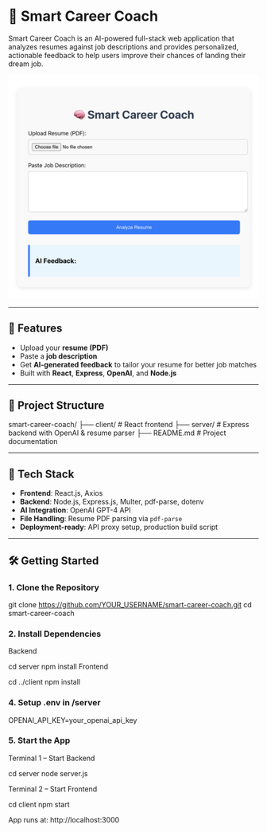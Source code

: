 # 💼 Smart Career Coach

Smart Career Coach is an AI-powered full-stack web application that analyzes resumes against job descriptions and provides personalized, actionable feedback to help users improve their chances of landing their dream job.

![Screenshot](client/screenshot.png)

---

## 🚀 Features

- Upload your **resume (PDF)**
- Paste a **job description**
- Get **AI-generated feedback** to tailor your resume for better job matches
- Built with **React**, **Express**, **OpenAI**, and **Node.js**

---

## 📁 Project Structure

smart-career-coach/
├── client/ # React frontend
├── server/ # Express backend with OpenAI & resume parser
├── README.md # Project documentation


---

## 🔧 Tech Stack

- **Frontend**: React.js, Axios
- **Backend**: Node.js, Express.js, Multer, pdf-parse, dotenv
- **AI Integration**: OpenAI GPT-4 API
- **File Handling**: Resume PDF parsing via `pdf-parse`
- **Deployment-ready**: API proxy setup, production build script

---

## 🛠️ Getting Started

### 1. Clone the Repository

git clone https://github.com/YOUR_USERNAME/smart-career-coach.git
cd smart-career-coach

### 2. Install Dependencies
   
Backend

cd server
npm install
Frontend

cd ../client
npm install

### 4. Setup .env in /server


OPENAI_API_KEY=your_openai_api_key

### 5. Start the App

Terminal 1 – Start Backend


cd server
node server.js

Terminal 2 – Start Frontend


cd client
npm start

App runs at: http://localhost:3000



